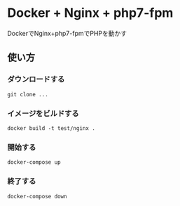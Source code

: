 # Docker + Nginx + php7-fpm

DockerでNginx+php7-fpmでPHPを動かす

## 使い方

### ダウンロードする

    git clone ...

### イメージをビルドする

    docker build -t test/nginx .

### 開始する

    docker-compose up

### 終了する

    docker-compose down
